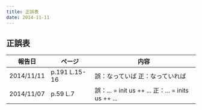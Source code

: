 ```yaml
---
title: 正誤表
date: 2014-11-11
---
```


## 正誤表

<table id="errata" class="tablesorter">
 <thead>
  <tr>
   <th>報告日</th>
   <th>ページ</th>
   <th>内容</th>
  </tr>
 </thead>
 <tbody>
<!--
  <tr>
   <td>2014/11/11</td>
   <td></td>
   <td>
    誤：<br>
    正：
   </td>
  </tr>
-->
  <tr>
   <td>2014/11/11</td>
   <td>p.191 L.15-16</td>
   <td>
    誤：なっていば
    正：なっていれば
   </td>
  </tr>
  <tr>
   <td>2014/11/07</td>
   <td>p.59 L.7</td>
   <td>
    誤：... = init us ++ ...
    正：... = inits us ++ ...
   </td>
  </tr>
 </tbody>
</table>

